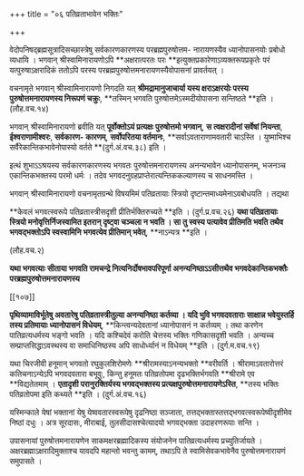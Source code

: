 +++
title = "०६ पतिव्रताभावेन भक्तिः"

+++

वेदोपनिषद्ब्रह्मसूत्रादिसच्छास्त्रेषु सर्वकारणकारणस्य परब्रह्मपुरुषोत्तम- नारायणस्यैव ध्यानोपासनयोः प्रबोधो व्यधायि । भगवान् श्रीस्वामिनारायणोऽपि **अक्षरात्परतः परः **इत्युक्तप्रकारेणाऽव्यक्तरूपप्रकृतेः परं यत्पुरुषाऽक्षरादिकं ततोऽपि परस्य परब्रह्मपुरुषोत्तमनारायणस्यैवोपासनां प्रावर्तयत् ।

वचनामृते भगवान् श्रीस्वामिनारायणो निगदति यत् **श्रीमद्रामानुजाचार्या यस्य क्षराऽक्षरयोः परस्य पुरुषोत्तमनारायणस्य निरूपणं चक्रुः**,  **तस्मिन् भगवति पुरुषोत्तमेऽस्मदीयोपासना सन्तिष्ठते **इति । (लौह.वच.१४)

भगवान् श्रीस्वामिनारायणो ब्रवीति यत् **पूर्वोक्तोऽयं प्रत्यक्षः पुरुषोत्तमो भगवान्**,  **स  त्वक्षरादीनां सर्वेषां नियन्ता**,  **ईश्वराणामीश्वरः**,  **सर्वकारण- कारणम्**,  **सर्वोपरितया वर्तमानः**,  **सर्वाऽवताराणामवतारी चाऽस्ति । युष्माभिश्च सर्वैरेकान्तिकभावेनोपास्यो वर्तते **(दुर्ग.अं.वच.३८) इति ।

इत्थं शुभाऽऽश्रयस्य सर्वकारणकारणस्य भगवतः पुरुषोत्तमनारायणस्य अनन्यभावेन ध्यानोपासनम्, भजनञ्च एकान्तिकभक्तस्य परमो धर्मः । तदेव भगवदनुग्रहप्राप्तेरात्यन्तिककल्याणस्य च साधनमस्ति ।

भगवान् श्रीस्वामिनारायणो वचनामृतग्रन्थे विषयमिमं पतिव्रतायाः स्त्रियो दृष्टान्तमाध्यमेनाऽवबोधयति । तद्यथा

**केवलं भगवत्स्वरूपे पतिव्रतास्त्रीसदृशी प्रीतिर्भक्तिरुच्यते **इति । (दुर्ग.प्र.वच.२६) **यथा पतिव्रतायाः स्त्रियो मनोवृत्तिर्निजस्वामित इतरान् दृष्ट्वा चञ्चला न भवति । सा तु स्वस्य पत्यावेव प्रीतिमति भवति तथैव भगवद्भक्तोऽपि स्वस्वामिनि भगवत्येव प्रीतिमान् भवेत्**,  **नाऽन्यत्र **इति ।

(लौह.वच.२)

**यथा भगवत्याः सीताया भगवति रामचन्द्रे नित्यनिर्दोषभावपरिपूर्णा अनन्यनिष्ठाऽऽसीत्तथैव भगवदेकान्तिकभक्तैः परब्रह्मपुरुषोत्तमनारायणस्य**

[[१०७]]

**पृथिव्यामाविर्भूतेषु अवतारेषु पतिव्रतास्त्रीतुल्या अनन्यनिष्ठा कर्तव्या । यदि भुवि भगवदवताराः साक्षान्न भवेयुस्तर्हि तस्य प्रतिमायाः ध्यानोपासनं विधेयम्**,  **किन्त्वन्यदेवतानां ध्यानोपासनं न कर्तव्यम् । तथा करणेन पातिव्रत्यधर्मस्य भङ्गो भवति । यदि कश्चिदेवं करोति चेत्तस्य भक्तिः गणिकासदृशी भवति । अन्यच्च सम्प्राप्तसिद्धाऽवस्थस्य वा समाधिनिष्ठस्य अपि साधोर्ध्यानं न विधेयम् **इति । (दुर्ग.म.वच.१९)

यथा चिरजीवी हनूमान् भगवतो रघुकुलशिरोमणेः **श्रीरामस्याऽनन्यभक्तो **वरीवर्ति । श्रीरामाऽवतारोत्तरं कतिचनाऽन्येऽपि भगवदवतारा बभूवुः, किन्तु हनूमतः पतिव्रतोपमा दृढभक्तिर्भगवति **श्रीरामे एव **विद्यतेतमाम् । **एतादृशी परानुरक्तिर्यस्य भगवद्भक्तस्य प्रत्यक्षपुरुषोत्तमनारायणेऽस्ति**,  **तस्य भक्तिः पतिव्रतोपमा इति कथ्यते **इति । (दुर्ग.अं.वच.१६)

यस्मिन्काले येषां भक्तानां येषु येष्ववतारस्वरूपेषु दृढनिष्ठा सञ्जाता, तत्तद्भक्तास्तत्तद्भगवत्स्वरूपेष्वीदृशीमेव निष्ठां दधुः । अत्र सूरदासः, मीराबाई, तुलसीदासश्चेत्यादयो भगवद्भक्ता उदाहरणरूपाः सन्ति ।

उपासनायां पुरुषोत्तमनारायणेन साकमक्षरब्रह्मादिकस्य संयोजनेन पातिव्रत्यधर्मस्य प्रच्युतिर्जायते । अक्षरब्रह्माऽक्षरादिमुक्ताश्च यावदपि महान्तो भवन्तु कामम्, तथाऽपि ते स्वामिसेवकभावेनैव पुरुषोत्तमनारायणं समुपासते ।

